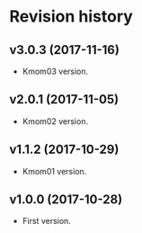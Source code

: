 Revision history
=======================================

v3.0.3 (2017-11-16)
---------------------------------------
* Kmom03 version.

v2.0.1 (2017-11-05)
---------------------------------------
* Kmom02 version.

v1.1.2 (2017-10-29)
---------------------------------------
* Kmom01 version.

v1.0.0 (2017-10-28)
---------------------------------------

* First version.
